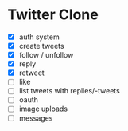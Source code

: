 # Twitter Clone

- [x] auth system
- [x] create tweets
- [x] follow / unfollow
- [x] reply
- [x] retweet
- [ ] like
- [ ] list tweets with replies/-tweets
- [ ] oauth
- [ ] image uploads
- [ ] messages
